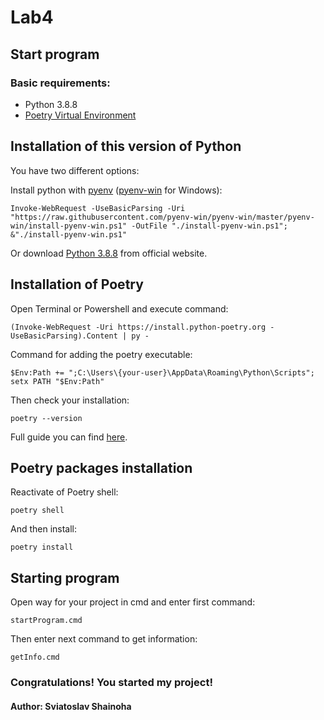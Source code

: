 # Lab4
## Start program
### Basic requirements:
- Python 3.8.8
- [Poetry Virtual Environment](https://python-poetry.org/)
## Installation of this version of Python
You have two different options:

Install python with [pyenv](https://github.com/pyenv/pyenv) ([pyenv-win](https://github.com/pyenv-win/pyenv-win) for Windows):
```
Invoke-WebRequest -UseBasicParsing -Uri "https://raw.githubusercontent.com/pyenv-win/pyenv-win/master/pyenv-win/install-pyenv-win.ps1" -OutFile "./install-pyenv-win.ps1"; &"./install-pyenv-win.ps1"
```
Or download [Python 3.8.8](https://www.python.org/downloads/release/python-388/) from official website.
## Installation of Poetry
Open Terminal or Powershell and execute command:
```
(Invoke-WebRequest -Uri https://install.python-poetry.org -UseBasicParsing).Content | py -
```
Command for adding the poetry executable:
```
$Env:Path += ";C:\Users\{your-user}\AppData\Roaming\Python\Scripts"; setx PATH "$Env:Path"
```
Then check your installation:
```
poetry --version
```
Full guide you can find [here](https://www.jetbrains.com/help/pycharm/poetry.html#56e5486).
## Poetry packages installation
Reactivate of Poetry shell:
```
poetry shell
```
And then install:
```
poetry install
```
## Starting program
Open way for your project in cmd and enter first command:
```
startProgram.cmd
```
Then enter next command to get information:
```
getInfo.cmd
```
### Congratulations! You started my project!
#### Author: Sviatoslav Shainoha
